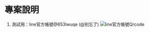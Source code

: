 # 專案說明
1. 測試用：line官方帳號@653lwuqe (@別忘了)
![line官方帳號Qrcode](https://qr-official.line.me/sid/L/653lwuqe.png)